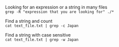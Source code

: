Looking for an expression or a string in many files  
`grep -R "expression that you are looking for" ./*`

Find a string and count  
`cat text_file.txt | grep -c Japan`

Find a string with case sensitive  
`cat text_file.txt | grep -w Japan`
